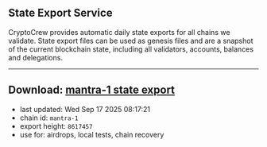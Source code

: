 ## State Export Service
CryptoCrew provides automatic daily state exports for all chains we validate. State export files can be used as genesis files and are a snapshot of the current blockchain state, including all validators, accounts, balances and delegations.

---
**Download: [mantra-1 state export](https://dl-eu2.ccvalidators.com/SERVICE/mantrachain/mantra-1_export_8617457.json)**
---

- last updated: Wed Sep 17 2025 08:17:21
- chain id: `mantra-1`
- export height: `8617457`
- use for: airdrops, local tests, chain recovery
